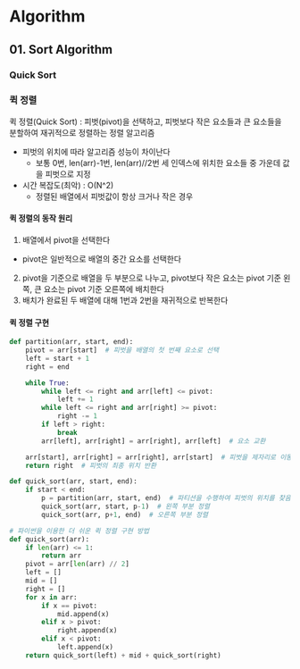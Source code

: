 # Algorithm
## 01. Sort Algorithm
### Quick Sort

### 퀵 정렬
퀵 정렬(Quick Sort) : 피벗(pivot)을 선택하고, 피벗보다 작은 요소들과 큰 요소들을 분할하여 재귀적으로 정렬하는 정렬 알고리즘
- 피벗의 위치에 따라 알고리즘 성능이 차이난다
    - 보통 0번, len(arr)-1번, len(arr)//2번 세 인덱스에 위치한 요소들 중 가운데 값을 피벗으로 지정
- 시간 복잡도(최악) : O(N^2)
    - 정렬된 배열에서 피벗값이 항상 크거나 작은 경우
#### 퀵 정렬의 동작 원리
1. 배열에서 pivot을 선택한다
- pivot은 일반적으로 배열의 중간 요소를 선택한다
2. pivot을 기준으로 배열을 두 부분으로 나누고, pivot보다 작은 요소는 pivot 기준 왼쪽, 큰 요소는 pivot 기준 오른쪽에 배치한다
3. 배치가 완료된 두 배열에 대해 1번과 2번을 재귀적으로 반복한다
#### 퀵 정렬 구현
```python
def partition(arr, start, end):
    pivot = arr[start]  # 피벗을 배열의 첫 번째 요소로 선택
    left = start + 1
    right = end

    while True:
        while left <= right and arr[left] <= pivot:
            left += 1
        while left <= right and arr[right] >= pivot:
            right -= 1
        if left > right:
            break
        arr[left], arr[right] = arr[right], arr[left]  # 요소 교환

    arr[start], arr[right] = arr[right], arr[start]  # 피벗을 제자리로 이동
    return right  # 피벗의 최종 위치 반환

def quick_sort(arr, start, end):
    if start < end:
        p = partition(arr, start, end)  # 파티션을 수행하여 피벗의 위치를 찾음
        quick_sort(arr, start, p-1)  # 왼쪽 부분 정렬
        quick_sort(arr, p+1, end)  # 오른쪽 부분 정렬

```

```python
# 파이썬을 이용한 더 쉬운 퀵 정렬 구현 방법
def quick_sort(arr):
    if len(arr) <= 1:
        return arr
    pivot = arr[len(arr) // 2]
    left = []
    mid = []
    right = []
    for x in arr:
        if x == pivot:
            mid.append(x)
        elif x > pivot:
            right.append(x)
        elif x < pivot:
            left.append(x)
    return quick_sort(left) + mid + quick_sort(right)
```